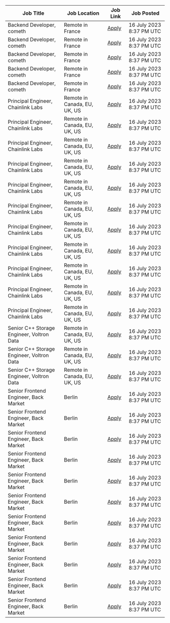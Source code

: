 | Job Title | Job Location | Job Link | Job Posted |
| --- | --- | --- | --- |
| Backend Developer, cometh | Remote in France | [Apply](https://cometh.crew.work/jobs/62a36ac77e2227e5a858b3d2?utm_source=Otta) | 16 July 2023  8:37 PM UTC |
| Backend Developer, cometh | Remote in France | [Apply](https://cometh.crew.work/jobs/62a36ac77e2227e5a858b3d2?utm_source=Otta) | 16 July 2023  8:37 PM UTC |
| Backend Developer, cometh | Remote in France | [Apply](https://cometh.crew.work/jobs/62a36ac77e2227e5a858b3d2?utm_source=Otta) | 16 July 2023  8:37 PM UTC |
| Backend Developer, cometh | Remote in France | [Apply](https://cometh.crew.work/jobs/62a36ac77e2227e5a858b3d2?utm_source=Otta) | 16 July 2023  8:37 PM UTC |
| Backend Developer, cometh | Remote in France | [Apply](https://cometh.crew.work/jobs/62a36ac77e2227e5a858b3d2?utm_source=Otta) | 16 July 2023  8:37 PM UTC |
| Principal Engineer, Chainlink Labs | Remote in Canada, EU, UK, US | [Apply](https://jobs.lever.co/chainlink/9bafed70-c909-45b2-aa24-4c77df85ade3?lever-source=Otta) | 16 July 2023  8:37 PM UTC |
| Principal Engineer, Chainlink Labs | Remote in Canada, EU, UK, US | [Apply](https://jobs.lever.co/chainlink/9bafed70-c909-45b2-aa24-4c77df85ade3?lever-source=Otta) | 16 July 2023  8:37 PM UTC |
| Principal Engineer, Chainlink Labs | Remote in Canada, EU, UK, US | [Apply](https://jobs.lever.co/chainlink/9bafed70-c909-45b2-aa24-4c77df85ade3?lever-source=Otta) | 16 July 2023  8:37 PM UTC |
| Principal Engineer, Chainlink Labs | Remote in Canada, EU, UK, US | [Apply](https://jobs.lever.co/chainlink/9bafed70-c909-45b2-aa24-4c77df85ade3?lever-source=Otta) | 16 July 2023  8:37 PM UTC |
| Principal Engineer, Chainlink Labs | Remote in Canada, EU, UK, US | [Apply](https://jobs.lever.co/chainlink/9bafed70-c909-45b2-aa24-4c77df85ade3?lever-source=Otta) | 16 July 2023  8:37 PM UTC |
| Principal Engineer, Chainlink Labs | Remote in Canada, EU, UK, US | [Apply](https://jobs.lever.co/chainlink/9bafed70-c909-45b2-aa24-4c77df85ade3?lever-source=Otta) | 16 July 2023  8:37 PM UTC |
| Principal Engineer, Chainlink Labs | Remote in Canada, EU, UK, US | [Apply](https://jobs.lever.co/chainlink/9bafed70-c909-45b2-aa24-4c77df85ade3?lever-source=Otta) | 16 July 2023  8:37 PM UTC |
| Principal Engineer, Chainlink Labs | Remote in Canada, EU, UK, US | [Apply](https://jobs.lever.co/chainlink/9bafed70-c909-45b2-aa24-4c77df85ade3?lever-source=Otta) | 16 July 2023  8:37 PM UTC |
| Principal Engineer, Chainlink Labs | Remote in Canada, EU, UK, US | [Apply](https://jobs.lever.co/chainlink/9bafed70-c909-45b2-aa24-4c77df85ade3?lever-source=Otta) | 16 July 2023  8:37 PM UTC |
| Principal Engineer, Chainlink Labs | Remote in Canada, EU, UK, US | [Apply](https://jobs.lever.co/chainlink/9bafed70-c909-45b2-aa24-4c77df85ade3?lever-source=Otta) | 16 July 2023  8:37 PM UTC |
| Principal Engineer, Chainlink Labs | Remote in Canada, EU, UK, US | [Apply](https://jobs.lever.co/chainlink/9bafed70-c909-45b2-aa24-4c77df85ade3?lever-source=Otta) | 16 July 2023  8:37 PM UTC |
| Senior C++ Storage Engineer, Voltron Data | Remote in Canada, EU, UK, US | [Apply](https://boards.greenhouse.io/voltrondata/jobs/4002909006?gh_src=2b3d2dc46us) | 16 July 2023  8:37 PM UTC |
| Senior C++ Storage Engineer, Voltron Data | Remote in Canada, EU, UK, US | [Apply](https://boards.greenhouse.io/voltrondata/jobs/4002909006?gh_src=2b3d2dc46us) | 16 July 2023  8:37 PM UTC |
| Senior C++ Storage Engineer, Voltron Data | Remote in Canada, EU, UK, US | [Apply](https://boards.greenhouse.io/voltrondata/jobs/4002909006?gh_src=2b3d2dc46us) | 16 July 2023  8:37 PM UTC |
| Senior Frontend Engineer, Back Market | Berlin | [Apply](https://jobs.lever.co/backmarket/98312414-3075-427d-9e54-f762b55a6366?lever-source=Otta) | 16 July 2023  8:37 PM UTC |
| Senior Frontend Engineer, Back Market | Berlin | [Apply](https://jobs.lever.co/backmarket/98312414-3075-427d-9e54-f762b55a6366?lever-source=Otta) | 16 July 2023  8:37 PM UTC |
| Senior Frontend Engineer, Back Market | Berlin | [Apply](https://jobs.lever.co/backmarket/98312414-3075-427d-9e54-f762b55a6366?lever-source=Otta) | 16 July 2023  8:37 PM UTC |
| Senior Frontend Engineer, Back Market | Berlin | [Apply](https://jobs.lever.co/backmarket/98312414-3075-427d-9e54-f762b55a6366?lever-source=Otta) | 16 July 2023  8:37 PM UTC |
| Senior Frontend Engineer, Back Market | Berlin | [Apply](https://jobs.lever.co/backmarket/98312414-3075-427d-9e54-f762b55a6366?lever-source=Otta) | 16 July 2023  8:37 PM UTC |
| Senior Frontend Engineer, Back Market | Berlin | [Apply](https://jobs.lever.co/backmarket/98312414-3075-427d-9e54-f762b55a6366?lever-source=Otta) | 16 July 2023  8:37 PM UTC |
| Senior Frontend Engineer, Back Market | Berlin | [Apply](https://jobs.lever.co/backmarket/98312414-3075-427d-9e54-f762b55a6366?lever-source=Otta) | 16 July 2023  8:37 PM UTC |
| Senior Frontend Engineer, Back Market | Berlin | [Apply](https://jobs.lever.co/backmarket/98312414-3075-427d-9e54-f762b55a6366?lever-source=Otta) | 16 July 2023  8:37 PM UTC |
| Senior Frontend Engineer, Back Market | Berlin | [Apply](https://jobs.lever.co/backmarket/98312414-3075-427d-9e54-f762b55a6366?lever-source=Otta) | 16 July 2023  8:37 PM UTC |
| Senior Frontend Engineer, Back Market | Berlin | [Apply](https://jobs.lever.co/backmarket/98312414-3075-427d-9e54-f762b55a6366?lever-source=Otta) | 16 July 2023  8:37 PM UTC |
| Senior Frontend Engineer, Back Market | Berlin | [Apply](https://jobs.lever.co/backmarket/98312414-3075-427d-9e54-f762b55a6366?lever-source=Otta) | 16 July 2023  8:37 PM UTC |
